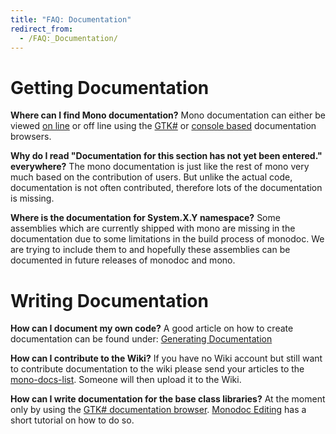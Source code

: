 ```yaml
---
title: "FAQ: Documentation"
redirect_from:
  - /FAQ:_Documentation/
---
```


Getting Documentation
=====================

**Where can I find Mono documentation?** Mono documentation can either be viewed [on line](http://www.go-mono.com/docs/) or off line using the [GTK#](/docs/tools+libraries/tools/monodoc/#the-gtk23-documentation-browser "Monodoc") or [console based](/docs/tools+libraries/tools/monodoc/#mod-28command-line-documentation-viewer29 "Monodoc") documentation browsers.

**Why do I read "Documentation for this section has not yet been entered." everywhere?** The mono documentation is just like the rest of mono very much based on the contribution of users. But unlike the actual code, documentation is not often contributed, therefore lots of the documentation is missing.

**Where is the documentation for System.X.Y namespace?** Some assemblies which are currently shipped with mono are missing in the documentation due to some limitations in the build process of monodoc. We are trying to include them to and hopefully these assemblies can be documented in future releases of monodoc and mono.

Writing Documentation
=====================

**How can I document my own code?** A good article on how to create documentation can be found under: [Generating Documentation](/docs/tools+libraries/tools/monodoc/generating-documentation/)

**How can I contribute to the Wiki?** If you have no Wiki account but still want to contribute documentation to the wiki please send your articles to the [mono-docs-list](http://lists.ximian.com/mailman/listinfo/mono-docs-list). Someone will then upload it to the Wiki.

**How can I write documentation for the base class libraries?** At the moment only by using the [GTK# documentation browser](/docs/tools+libraries/tools/monodoc/#the-gtk23-documentation-browser "Monodoc"). [Monodoc Editing](/docs/tools+libraries/tools/monodoc/editing/) has a short tutorial on how to do so.

